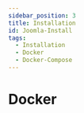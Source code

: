```yaml
---
sidebar_position: 3
title: Installation
id: Joomla-Install
tags:
  - Installation
  - Docker
  - Docker-Compose
---
```


# Docker
